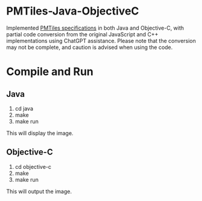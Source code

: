 # PMTiles-Java-ObjectiveC
Implemented [PMTiles specifications](https://github.com/protomaps/PMTiles) in both Java and Objective-C, with partial code conversion from the original JavaScript and C++ implementations using ChatGPT assistance. Please note that the conversion may not be complete, and caution is advised when using the code.

# Compile and Run
## Java
1. cd java
2. make
3. make run

This will display the image.

## Objective-C
1. cd objective-c
2. make
3. make run

This will output the image.